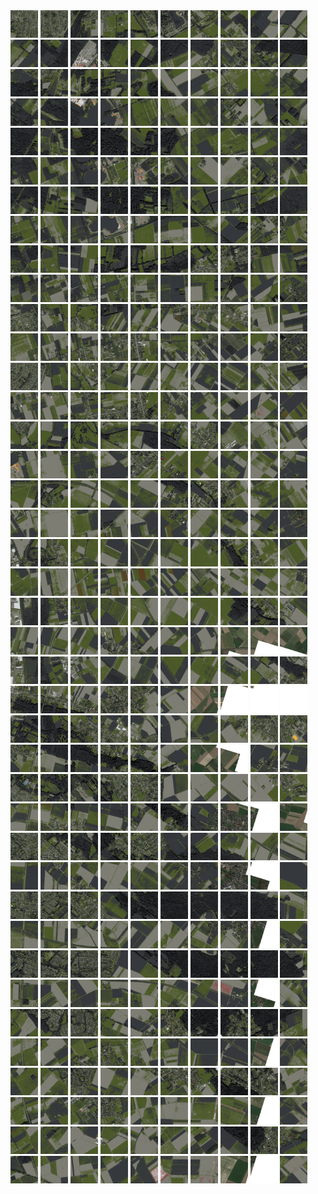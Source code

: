 <html>
<div>
<img src="https://github.com/HakkaTjakka/NL_TILE_MAP/blob/main/18/623/-1019/r.6230.-10190.png" height="44" width="44">
<img src="https://github.com/HakkaTjakka/NL_TILE_MAP/blob/main/18/623/-1019/r.6231.-10190.png" height="44" width="44">
<img src="https://github.com/HakkaTjakka/NL_TILE_MAP/blob/main/18/623/-1019/r.6232.-10190.png" height="44" width="44">
<img src="https://github.com/HakkaTjakka/NL_TILE_MAP/blob/main/18/623/-1019/r.6233.-10190.png" height="44" width="44">
<img src="https://github.com/HakkaTjakka/NL_TILE_MAP/blob/main/18/623/-1019/r.6234.-10190.png" height="44" width="44">
<img src="https://github.com/HakkaTjakka/NL_TILE_MAP/blob/main/18/623/-1019/r.6235.-10190.png" height="44" width="44">
<img src="https://github.com/HakkaTjakka/NL_TILE_MAP/blob/main/18/623/-1019/r.6236.-10190.png" height="44" width="44">
<img src="https://github.com/HakkaTjakka/NL_TILE_MAP/blob/main/18/623/-1019/r.6237.-10190.png" height="44" width="44">
<img src="https://github.com/HakkaTjakka/NL_TILE_MAP/blob/main/18/623/-1019/r.6238.-10190.png" height="44" width="44">
<img src="https://github.com/HakkaTjakka/NL_TILE_MAP/blob/main/18/623/-1019/r.6239.-10190.png" height="44" width="44">
<img src="https://github.com/HakkaTjakka/NL_TILE_MAP/blob/main/18/624/-1019/r.6240.-10190.png" height="44" width="44">
<img src="https://github.com/HakkaTjakka/NL_TILE_MAP/blob/main/18/624/-1019/r.6241.-10190.png" height="44" width="44">
<img src="https://github.com/HakkaTjakka/NL_TILE_MAP/blob/main/18/624/-1019/r.6242.-10190.png" height="44" width="44">
<img src="https://github.com/HakkaTjakka/NL_TILE_MAP/blob/main/18/624/-1019/r.6243.-10190.png" height="44" width="44">
<img src="https://github.com/HakkaTjakka/NL_TILE_MAP/blob/main/18/624/-1019/r.6244.-10190.png" height="44" width="44">
<img src="https://github.com/HakkaTjakka/NL_TILE_MAP/blob/main/18/624/-1019/r.6245.-10190.png" height="44" width="44">
<img src="https://github.com/HakkaTjakka/NL_TILE_MAP/blob/main/18/624/-1019/r.6246.-10190.png" height="44" width="44">
<img src="https://github.com/HakkaTjakka/NL_TILE_MAP/blob/main/18/624/-1019/r.6247.-10190.png" height="44" width="44">
<img src="https://github.com/HakkaTjakka/NL_TILE_MAP/blob/main/18/624/-1019/r.6248.-10190.png" height="44" width="44">
<img src="https://github.com/HakkaTjakka/NL_TILE_MAP/blob/main/18/624/-1019/r.6249.-10190.png" height="44" width="44">
<br>
<img src="https://github.com/HakkaTjakka/NL_TILE_MAP/blob/main/18/623/-1019/r.6230.-10189.png" height="44" width="44">
<img src="https://github.com/HakkaTjakka/NL_TILE_MAP/blob/main/18/623/-1019/r.6231.-10189.png" height="44" width="44">
<img src="https://github.com/HakkaTjakka/NL_TILE_MAP/blob/main/18/623/-1019/r.6232.-10189.png" height="44" width="44">
<img src="https://github.com/HakkaTjakka/NL_TILE_MAP/blob/main/18/623/-1019/r.6233.-10189.png" height="44" width="44">
<img src="https://github.com/HakkaTjakka/NL_TILE_MAP/blob/main/18/623/-1019/r.6234.-10189.png" height="44" width="44">
<img src="https://github.com/HakkaTjakka/NL_TILE_MAP/blob/main/18/623/-1019/r.6235.-10189.png" height="44" width="44">
<img src="https://github.com/HakkaTjakka/NL_TILE_MAP/blob/main/18/623/-1019/r.6236.-10189.png" height="44" width="44">
<img src="https://github.com/HakkaTjakka/NL_TILE_MAP/blob/main/18/623/-1019/r.6237.-10189.png" height="44" width="44">
<img src="https://github.com/HakkaTjakka/NL_TILE_MAP/blob/main/18/623/-1019/r.6238.-10189.png" height="44" width="44">
<img src="https://github.com/HakkaTjakka/NL_TILE_MAP/blob/main/18/623/-1019/r.6239.-10189.png" height="44" width="44">
<img src="https://github.com/HakkaTjakka/NL_TILE_MAP/blob/main/18/624/-1019/r.6240.-10189.png" height="44" width="44">
<img src="https://github.com/HakkaTjakka/NL_TILE_MAP/blob/main/18/624/-1019/r.6241.-10189.png" height="44" width="44">
<img src="https://github.com/HakkaTjakka/NL_TILE_MAP/blob/main/18/624/-1019/r.6242.-10189.png" height="44" width="44">
<img src="https://github.com/HakkaTjakka/NL_TILE_MAP/blob/main/18/624/-1019/r.6243.-10189.png" height="44" width="44">
<img src="https://github.com/HakkaTjakka/NL_TILE_MAP/blob/main/18/624/-1019/r.6244.-10189.png" height="44" width="44">
<img src="https://github.com/HakkaTjakka/NL_TILE_MAP/blob/main/18/624/-1019/r.6245.-10189.png" height="44" width="44">
<img src="https://github.com/HakkaTjakka/NL_TILE_MAP/blob/main/18/624/-1019/r.6246.-10189.png" height="44" width="44">
<img src="https://github.com/HakkaTjakka/NL_TILE_MAP/blob/main/18/624/-1019/r.6247.-10189.png" height="44" width="44">
<img src="https://github.com/HakkaTjakka/NL_TILE_MAP/blob/main/18/624/-1019/r.6248.-10189.png" height="44" width="44">
<img src="https://github.com/HakkaTjakka/NL_TILE_MAP/blob/main/18/624/-1019/r.6249.-10189.png" height="44" width="44">
<br>
<img src="https://github.com/HakkaTjakka/NL_TILE_MAP/blob/main/18/623/-1019/r.6230.-10188.png" height="44" width="44">
<img src="https://github.com/HakkaTjakka/NL_TILE_MAP/blob/main/18/623/-1019/r.6231.-10188.png" height="44" width="44">
<img src="https://github.com/HakkaTjakka/NL_TILE_MAP/blob/main/18/623/-1019/r.6232.-10188.png" height="44" width="44">
<img src="https://github.com/HakkaTjakka/NL_TILE_MAP/blob/main/18/623/-1019/r.6233.-10188.png" height="44" width="44">
<img src="https://github.com/HakkaTjakka/NL_TILE_MAP/blob/main/18/623/-1019/r.6234.-10188.png" height="44" width="44">
<img src="https://github.com/HakkaTjakka/NL_TILE_MAP/blob/main/18/623/-1019/r.6235.-10188.png" height="44" width="44">
<img src="https://github.com/HakkaTjakka/NL_TILE_MAP/blob/main/18/623/-1019/r.6236.-10188.png" height="44" width="44">
<img src="https://github.com/HakkaTjakka/NL_TILE_MAP/blob/main/18/623/-1019/r.6237.-10188.png" height="44" width="44">
<img src="https://github.com/HakkaTjakka/NL_TILE_MAP/blob/main/18/623/-1019/r.6238.-10188.png" height="44" width="44">
<img src="https://github.com/HakkaTjakka/NL_TILE_MAP/blob/main/18/623/-1019/r.6239.-10188.png" height="44" width="44">
<img src="https://github.com/HakkaTjakka/NL_TILE_MAP/blob/main/18/624/-1019/r.6240.-10188.png" height="44" width="44">
<img src="https://github.com/HakkaTjakka/NL_TILE_MAP/blob/main/18/624/-1019/r.6241.-10188.png" height="44" width="44">
<img src="https://github.com/HakkaTjakka/NL_TILE_MAP/blob/main/18/624/-1019/r.6242.-10188.png" height="44" width="44">
<img src="https://github.com/HakkaTjakka/NL_TILE_MAP/blob/main/18/624/-1019/r.6243.-10188.png" height="44" width="44">
<img src="https://github.com/HakkaTjakka/NL_TILE_MAP/blob/main/18/624/-1019/r.6244.-10188.png" height="44" width="44">
<img src="https://github.com/HakkaTjakka/NL_TILE_MAP/blob/main/18/624/-1019/r.6245.-10188.png" height="44" width="44">
<img src="https://github.com/HakkaTjakka/NL_TILE_MAP/blob/main/18/624/-1019/r.6246.-10188.png" height="44" width="44">
<img src="https://github.com/HakkaTjakka/NL_TILE_MAP/blob/main/18/624/-1019/r.6247.-10188.png" height="44" width="44">
<img src="https://github.com/HakkaTjakka/NL_TILE_MAP/blob/main/18/624/-1019/r.6248.-10188.png" height="44" width="44">
<img src="https://github.com/HakkaTjakka/NL_TILE_MAP/blob/main/18/624/-1019/r.6249.-10188.png" height="44" width="44">
<br>
<img src="https://github.com/HakkaTjakka/NL_TILE_MAP/blob/main/18/623/-1019/r.6230.-10187.png" height="44" width="44">
<img src="https://github.com/HakkaTjakka/NL_TILE_MAP/blob/main/18/623/-1019/r.6231.-10187.png" height="44" width="44">
<img src="https://github.com/HakkaTjakka/NL_TILE_MAP/blob/main/18/623/-1019/r.6232.-10187.png" height="44" width="44">
<img src="https://github.com/HakkaTjakka/NL_TILE_MAP/blob/main/18/623/-1019/r.6233.-10187.png" height="44" width="44">
<img src="https://github.com/HakkaTjakka/NL_TILE_MAP/blob/main/18/623/-1019/r.6234.-10187.png" height="44" width="44">
<img src="https://github.com/HakkaTjakka/NL_TILE_MAP/blob/main/18/623/-1019/r.6235.-10187.png" height="44" width="44">
<img src="https://github.com/HakkaTjakka/NL_TILE_MAP/blob/main/18/623/-1019/r.6236.-10187.png" height="44" width="44">
<img src="https://github.com/HakkaTjakka/NL_TILE_MAP/blob/main/18/623/-1019/r.6237.-10187.png" height="44" width="44">
<img src="https://github.com/HakkaTjakka/NL_TILE_MAP/blob/main/18/623/-1019/r.6238.-10187.png" height="44" width="44">
<img src="https://github.com/HakkaTjakka/NL_TILE_MAP/blob/main/18/623/-1019/r.6239.-10187.png" height="44" width="44">
<img src="https://github.com/HakkaTjakka/NL_TILE_MAP/blob/main/18/624/-1019/r.6240.-10187.png" height="44" width="44">
<img src="https://github.com/HakkaTjakka/NL_TILE_MAP/blob/main/18/624/-1019/r.6241.-10187.png" height="44" width="44">
<img src="https://github.com/HakkaTjakka/NL_TILE_MAP/blob/main/18/624/-1019/r.6242.-10187.png" height="44" width="44">
<img src="https://github.com/HakkaTjakka/NL_TILE_MAP/blob/main/18/624/-1019/r.6243.-10187.png" height="44" width="44">
<img src="https://github.com/HakkaTjakka/NL_TILE_MAP/blob/main/18/624/-1019/r.6244.-10187.png" height="44" width="44">
<img src="https://github.com/HakkaTjakka/NL_TILE_MAP/blob/main/18/624/-1019/r.6245.-10187.png" height="44" width="44">
<img src="https://github.com/HakkaTjakka/NL_TILE_MAP/blob/main/18/624/-1019/r.6246.-10187.png" height="44" width="44">
<img src="https://github.com/HakkaTjakka/NL_TILE_MAP/blob/main/18/624/-1019/r.6247.-10187.png" height="44" width="44">
<img src="https://github.com/HakkaTjakka/NL_TILE_MAP/blob/main/18/624/-1019/r.6248.-10187.png" height="44" width="44">
<img src="https://github.com/HakkaTjakka/NL_TILE_MAP/blob/main/18/624/-1019/r.6249.-10187.png" height="44" width="44">
<br>
<img src="https://github.com/HakkaTjakka/NL_TILE_MAP/blob/main/18/623/-1019/r.6230.-10186.png" height="44" width="44">
<img src="https://github.com/HakkaTjakka/NL_TILE_MAP/blob/main/18/623/-1019/r.6231.-10186.png" height="44" width="44">
<img src="https://github.com/HakkaTjakka/NL_TILE_MAP/blob/main/18/623/-1019/r.6232.-10186.png" height="44" width="44">
<img src="https://github.com/HakkaTjakka/NL_TILE_MAP/blob/main/18/623/-1019/r.6233.-10186.png" height="44" width="44">
<img src="https://github.com/HakkaTjakka/NL_TILE_MAP/blob/main/18/623/-1019/r.6234.-10186.png" height="44" width="44">
<img src="https://github.com/HakkaTjakka/NL_TILE_MAP/blob/main/18/623/-1019/r.6235.-10186.png" height="44" width="44">
<img src="https://github.com/HakkaTjakka/NL_TILE_MAP/blob/main/18/623/-1019/r.6236.-10186.png" height="44" width="44">
<img src="https://github.com/HakkaTjakka/NL_TILE_MAP/blob/main/18/623/-1019/r.6237.-10186.png" height="44" width="44">
<img src="https://github.com/HakkaTjakka/NL_TILE_MAP/blob/main/18/623/-1019/r.6238.-10186.png" height="44" width="44">
<img src="https://github.com/HakkaTjakka/NL_TILE_MAP/blob/main/18/623/-1019/r.6239.-10186.png" height="44" width="44">
<img src="https://github.com/HakkaTjakka/NL_TILE_MAP/blob/main/18/624/-1019/r.6240.-10186.png" height="44" width="44">
<img src="https://github.com/HakkaTjakka/NL_TILE_MAP/blob/main/18/624/-1019/r.6241.-10186.png" height="44" width="44">
<img src="https://github.com/HakkaTjakka/NL_TILE_MAP/blob/main/18/624/-1019/r.6242.-10186.png" height="44" width="44">
<img src="https://github.com/HakkaTjakka/NL_TILE_MAP/blob/main/18/624/-1019/r.6243.-10186.png" height="44" width="44">
<img src="https://github.com/HakkaTjakka/NL_TILE_MAP/blob/main/18/624/-1019/r.6244.-10186.png" height="44" width="44">
<img src="https://github.com/HakkaTjakka/NL_TILE_MAP/blob/main/18/624/-1019/r.6245.-10186.png" height="44" width="44">
<img src="https://github.com/HakkaTjakka/NL_TILE_MAP/blob/main/18/624/-1019/r.6246.-10186.png" height="44" width="44">
<img src="https://github.com/HakkaTjakka/NL_TILE_MAP/blob/main/18/624/-1019/r.6247.-10186.png" height="44" width="44">
<img src="https://github.com/HakkaTjakka/NL_TILE_MAP/blob/main/18/624/-1019/r.6248.-10186.png" height="44" width="44">
<img src="https://github.com/HakkaTjakka/NL_TILE_MAP/blob/main/18/624/-1019/r.6249.-10186.png" height="44" width="44">
<br>
<img src="https://github.com/HakkaTjakka/NL_TILE_MAP/blob/main/18/623/-1019/r.6230.-10185.png" height="44" width="44">
<img src="https://github.com/HakkaTjakka/NL_TILE_MAP/blob/main/18/623/-1019/r.6231.-10185.png" height="44" width="44">
<img src="https://github.com/HakkaTjakka/NL_TILE_MAP/blob/main/18/623/-1019/r.6232.-10185.png" height="44" width="44">
<img src="https://github.com/HakkaTjakka/NL_TILE_MAP/blob/main/18/623/-1019/r.6233.-10185.png" height="44" width="44">
<img src="https://github.com/HakkaTjakka/NL_TILE_MAP/blob/main/18/623/-1019/r.6234.-10185.png" height="44" width="44">
<img src="https://github.com/HakkaTjakka/NL_TILE_MAP/blob/main/18/623/-1019/r.6235.-10185.png" height="44" width="44">
<img src="https://github.com/HakkaTjakka/NL_TILE_MAP/blob/main/18/623/-1019/r.6236.-10185.png" height="44" width="44">
<img src="https://github.com/HakkaTjakka/NL_TILE_MAP/blob/main/18/623/-1019/r.6237.-10185.png" height="44" width="44">
<img src="https://github.com/HakkaTjakka/NL_TILE_MAP/blob/main/18/623/-1019/r.6238.-10185.png" height="44" width="44">
<img src="https://github.com/HakkaTjakka/NL_TILE_MAP/blob/main/18/623/-1019/r.6239.-10185.png" height="44" width="44">
<img src="https://github.com/HakkaTjakka/NL_TILE_MAP/blob/main/18/624/-1019/r.6240.-10185.png" height="44" width="44">
<img src="https://github.com/HakkaTjakka/NL_TILE_MAP/blob/main/18/624/-1019/r.6241.-10185.png" height="44" width="44">
<img src="https://github.com/HakkaTjakka/NL_TILE_MAP/blob/main/18/624/-1019/r.6242.-10185.png" height="44" width="44">
<img src="https://github.com/HakkaTjakka/NL_TILE_MAP/blob/main/18/624/-1019/r.6243.-10185.png" height="44" width="44">
<img src="https://github.com/HakkaTjakka/NL_TILE_MAP/blob/main/18/624/-1019/r.6244.-10185.png" height="44" width="44">
<img src="https://github.com/HakkaTjakka/NL_TILE_MAP/blob/main/18/624/-1019/r.6245.-10185.png" height="44" width="44">
<img src="https://github.com/HakkaTjakka/NL_TILE_MAP/blob/main/18/624/-1019/r.6246.-10185.png" height="44" width="44">
<img src="https://github.com/HakkaTjakka/NL_TILE_MAP/blob/main/18/624/-1019/r.6247.-10185.png" height="44" width="44">
<img src="https://github.com/HakkaTjakka/NL_TILE_MAP/blob/main/18/624/-1019/r.6248.-10185.png" height="44" width="44">
<img src="https://github.com/HakkaTjakka/NL_TILE_MAP/blob/main/18/624/-1019/r.6249.-10185.png" height="44" width="44">
<br>
<img src="https://github.com/HakkaTjakka/NL_TILE_MAP/blob/main/18/623/-1019/r.6230.-10184.png" height="44" width="44">
<img src="https://github.com/HakkaTjakka/NL_TILE_MAP/blob/main/18/623/-1019/r.6231.-10184.png" height="44" width="44">
<img src="https://github.com/HakkaTjakka/NL_TILE_MAP/blob/main/18/623/-1019/r.6232.-10184.png" height="44" width="44">
<img src="https://github.com/HakkaTjakka/NL_TILE_MAP/blob/main/18/623/-1019/r.6233.-10184.png" height="44" width="44">
<img src="https://github.com/HakkaTjakka/NL_TILE_MAP/blob/main/18/623/-1019/r.6234.-10184.png" height="44" width="44">
<img src="https://github.com/HakkaTjakka/NL_TILE_MAP/blob/main/18/623/-1019/r.6235.-10184.png" height="44" width="44">
<img src="https://github.com/HakkaTjakka/NL_TILE_MAP/blob/main/18/623/-1019/r.6236.-10184.png" height="44" width="44">
<img src="https://github.com/HakkaTjakka/NL_TILE_MAP/blob/main/18/623/-1019/r.6237.-10184.png" height="44" width="44">
<img src="https://github.com/HakkaTjakka/NL_TILE_MAP/blob/main/18/623/-1019/r.6238.-10184.png" height="44" width="44">
<img src="https://github.com/HakkaTjakka/NL_TILE_MAP/blob/main/18/623/-1019/r.6239.-10184.png" height="44" width="44">
<img src="https://github.com/HakkaTjakka/NL_TILE_MAP/blob/main/18/624/-1019/r.6240.-10184.png" height="44" width="44">
<img src="https://github.com/HakkaTjakka/NL_TILE_MAP/blob/main/18/624/-1019/r.6241.-10184.png" height="44" width="44">
<img src="https://github.com/HakkaTjakka/NL_TILE_MAP/blob/main/18/624/-1019/r.6242.-10184.png" height="44" width="44">
<img src="https://github.com/HakkaTjakka/NL_TILE_MAP/blob/main/18/624/-1019/r.6243.-10184.png" height="44" width="44">
<img src="https://github.com/HakkaTjakka/NL_TILE_MAP/blob/main/18/624/-1019/r.6244.-10184.png" height="44" width="44">
<img src="https://github.com/HakkaTjakka/NL_TILE_MAP/blob/main/18/624/-1019/r.6245.-10184.png" height="44" width="44">
<img src="https://github.com/HakkaTjakka/NL_TILE_MAP/blob/main/18/624/-1019/r.6246.-10184.png" height="44" width="44">
<img src="https://github.com/HakkaTjakka/NL_TILE_MAP/blob/main/18/624/-1019/r.6247.-10184.png" height="44" width="44">
<img src="https://github.com/HakkaTjakka/NL_TILE_MAP/blob/main/18/624/-1019/r.6248.-10184.png" height="44" width="44">
<img src="https://github.com/HakkaTjakka/NL_TILE_MAP/blob/main/18/624/-1019/r.6249.-10184.png" height="44" width="44">
<br>
<img src="https://github.com/HakkaTjakka/NL_TILE_MAP/blob/main/18/623/-1019/r.6230.-10183.png" height="44" width="44">
<img src="https://github.com/HakkaTjakka/NL_TILE_MAP/blob/main/18/623/-1019/r.6231.-10183.png" height="44" width="44">
<img src="https://github.com/HakkaTjakka/NL_TILE_MAP/blob/main/18/623/-1019/r.6232.-10183.png" height="44" width="44">
<img src="https://github.com/HakkaTjakka/NL_TILE_MAP/blob/main/18/623/-1019/r.6233.-10183.png" height="44" width="44">
<img src="https://github.com/HakkaTjakka/NL_TILE_MAP/blob/main/18/623/-1019/r.6234.-10183.png" height="44" width="44">
<img src="https://github.com/HakkaTjakka/NL_TILE_MAP/blob/main/18/623/-1019/r.6235.-10183.png" height="44" width="44">
<img src="https://github.com/HakkaTjakka/NL_TILE_MAP/blob/main/18/623/-1019/r.6236.-10183.png" height="44" width="44">
<img src="https://github.com/HakkaTjakka/NL_TILE_MAP/blob/main/18/623/-1019/r.6237.-10183.png" height="44" width="44">
<img src="https://github.com/HakkaTjakka/NL_TILE_MAP/blob/main/18/623/-1019/r.6238.-10183.png" height="44" width="44">
<img src="https://github.com/HakkaTjakka/NL_TILE_MAP/blob/main/18/623/-1019/r.6239.-10183.png" height="44" width="44">
<img src="https://github.com/HakkaTjakka/NL_TILE_MAP/blob/main/18/624/-1019/r.6240.-10183.png" height="44" width="44">
<img src="https://github.com/HakkaTjakka/NL_TILE_MAP/blob/main/18/624/-1019/r.6241.-10183.png" height="44" width="44">
<img src="https://github.com/HakkaTjakka/NL_TILE_MAP/blob/main/18/624/-1019/r.6242.-10183.png" height="44" width="44">
<img src="https://github.com/HakkaTjakka/NL_TILE_MAP/blob/main/18/624/-1019/r.6243.-10183.png" height="44" width="44">
<img src="https://github.com/HakkaTjakka/NL_TILE_MAP/blob/main/18/624/-1019/r.6244.-10183.png" height="44" width="44">
<img src="https://github.com/HakkaTjakka/NL_TILE_MAP/blob/main/18/624/-1019/r.6245.-10183.png" height="44" width="44">
<img src="https://github.com/HakkaTjakka/NL_TILE_MAP/blob/main/18/624/-1019/r.6246.-10183.png" height="44" width="44">
<img src="https://github.com/HakkaTjakka/NL_TILE_MAP/blob/main/18/624/-1019/r.6247.-10183.png" height="44" width="44">
<img src="https://github.com/HakkaTjakka/NL_TILE_MAP/blob/main/18/624/-1019/r.6248.-10183.png" height="44" width="44">
<img src="https://github.com/HakkaTjakka/NL_TILE_MAP/blob/main/18/624/-1019/r.6249.-10183.png" height="44" width="44">
<br>
<img src="https://github.com/HakkaTjakka/NL_TILE_MAP/blob/main/18/623/-1019/r.6230.-10182.png" height="44" width="44">
<img src="https://github.com/HakkaTjakka/NL_TILE_MAP/blob/main/18/623/-1019/r.6231.-10182.png" height="44" width="44">
<img src="https://github.com/HakkaTjakka/NL_TILE_MAP/blob/main/18/623/-1019/r.6232.-10182.png" height="44" width="44">
<img src="https://github.com/HakkaTjakka/NL_TILE_MAP/blob/main/18/623/-1019/r.6233.-10182.png" height="44" width="44">
<img src="https://github.com/HakkaTjakka/NL_TILE_MAP/blob/main/18/623/-1019/r.6234.-10182.png" height="44" width="44">
<img src="https://github.com/HakkaTjakka/NL_TILE_MAP/blob/main/18/623/-1019/r.6235.-10182.png" height="44" width="44">
<img src="https://github.com/HakkaTjakka/NL_TILE_MAP/blob/main/18/623/-1019/r.6236.-10182.png" height="44" width="44">
<img src="https://github.com/HakkaTjakka/NL_TILE_MAP/blob/main/18/623/-1019/r.6237.-10182.png" height="44" width="44">
<img src="https://github.com/HakkaTjakka/NL_TILE_MAP/blob/main/18/623/-1019/r.6238.-10182.png" height="44" width="44">
<img src="https://github.com/HakkaTjakka/NL_TILE_MAP/blob/main/18/623/-1019/r.6239.-10182.png" height="44" width="44">
<img src="https://github.com/HakkaTjakka/NL_TILE_MAP/blob/main/18/624/-1019/r.6240.-10182.png" height="44" width="44">
<img src="https://github.com/HakkaTjakka/NL_TILE_MAP/blob/main/18/624/-1019/r.6241.-10182.png" height="44" width="44">
<img src="https://github.com/HakkaTjakka/NL_TILE_MAP/blob/main/18/624/-1019/r.6242.-10182.png" height="44" width="44">
<img src="https://github.com/HakkaTjakka/NL_TILE_MAP/blob/main/18/624/-1019/r.6243.-10182.png" height="44" width="44">
<img src="https://github.com/HakkaTjakka/NL_TILE_MAP/blob/main/18/624/-1019/r.6244.-10182.png" height="44" width="44">
<img src="https://github.com/HakkaTjakka/NL_TILE_MAP/blob/main/18/624/-1019/r.6245.-10182.png" height="44" width="44">
<img src="https://github.com/HakkaTjakka/NL_TILE_MAP/blob/main/18/624/-1019/r.6246.-10182.png" height="44" width="44">
<img src="https://github.com/HakkaTjakka/NL_TILE_MAP/blob/main/18/624/-1019/r.6247.-10182.png" height="44" width="44">
<img src="https://github.com/HakkaTjakka/NL_TILE_MAP/blob/main/18/624/-1019/r.6248.-10182.png" height="44" width="44">
<img src="https://github.com/HakkaTjakka/NL_TILE_MAP/blob/main/18/624/-1019/r.6249.-10182.png" height="44" width="44">
<br>
<img src="https://github.com/HakkaTjakka/NL_TILE_MAP/blob/main/18/623/-1019/r.6230.-10181.png" height="44" width="44">
<img src="https://github.com/HakkaTjakka/NL_TILE_MAP/blob/main/18/623/-1019/r.6231.-10181.png" height="44" width="44">
<img src="https://github.com/HakkaTjakka/NL_TILE_MAP/blob/main/18/623/-1019/r.6232.-10181.png" height="44" width="44">
<img src="https://github.com/HakkaTjakka/NL_TILE_MAP/blob/main/18/623/-1019/r.6233.-10181.png" height="44" width="44">
<img src="https://github.com/HakkaTjakka/NL_TILE_MAP/blob/main/18/623/-1019/r.6234.-10181.png" height="44" width="44">
<img src="https://github.com/HakkaTjakka/NL_TILE_MAP/blob/main/18/623/-1019/r.6235.-10181.png" height="44" width="44">
<img src="https://github.com/HakkaTjakka/NL_TILE_MAP/blob/main/18/623/-1019/r.6236.-10181.png" height="44" width="44">
<img src="https://github.com/HakkaTjakka/NL_TILE_MAP/blob/main/18/623/-1019/r.6237.-10181.png" height="44" width="44">
<img src="https://github.com/HakkaTjakka/NL_TILE_MAP/blob/main/18/623/-1019/r.6238.-10181.png" height="44" width="44">
<img src="https://github.com/HakkaTjakka/NL_TILE_MAP/blob/main/18/623/-1019/r.6239.-10181.png" height="44" width="44">
<img src="https://github.com/HakkaTjakka/NL_TILE_MAP/blob/main/18/624/-1019/r.6240.-10181.png" height="44" width="44">
<img src="https://github.com/HakkaTjakka/NL_TILE_MAP/blob/main/18/624/-1019/r.6241.-10181.png" height="44" width="44">
<img src="https://github.com/HakkaTjakka/NL_TILE_MAP/blob/main/18/624/-1019/r.6242.-10181.png" height="44" width="44">
<img src="https://github.com/HakkaTjakka/NL_TILE_MAP/blob/main/18/624/-1019/r.6243.-10181.png" height="44" width="44">
<img src="https://github.com/HakkaTjakka/NL_TILE_MAP/blob/main/18/624/-1019/r.6244.-10181.png" height="44" width="44">
<img src="https://github.com/HakkaTjakka/NL_TILE_MAP/blob/main/18/624/-1019/r.6245.-10181.png" height="44" width="44">
<img src="https://github.com/HakkaTjakka/NL_TILE_MAP/blob/main/18/624/-1019/r.6246.-10181.png" height="44" width="44">
<img src="https://github.com/HakkaTjakka/NL_TILE_MAP/blob/main/18/624/-1019/r.6247.-10181.png" height="44" width="44">
<img src="https://github.com/HakkaTjakka/NL_TILE_MAP/blob/main/18/624/-1019/r.6248.-10181.png" height="44" width="44">
<img src="https://github.com/HakkaTjakka/NL_TILE_MAP/blob/main/18/624/-1019/r.6249.-10181.png" height="44" width="44">
<br>
<img src="https://github.com/HakkaTjakka/NL_TILE_MAP/blob/main/18/623/-1018/r.6230.-10180.png" height="44" width="44">
<img src="https://github.com/HakkaTjakka/NL_TILE_MAP/blob/main/18/623/-1018/r.6231.-10180.png" height="44" width="44">
<img src="https://github.com/HakkaTjakka/NL_TILE_MAP/blob/main/18/623/-1018/r.6232.-10180.png" height="44" width="44">
<img src="https://github.com/HakkaTjakka/NL_TILE_MAP/blob/main/18/623/-1018/r.6233.-10180.png" height="44" width="44">
<img src="https://github.com/HakkaTjakka/NL_TILE_MAP/blob/main/18/623/-1018/r.6234.-10180.png" height="44" width="44">
<img src="https://github.com/HakkaTjakka/NL_TILE_MAP/blob/main/18/623/-1018/r.6235.-10180.png" height="44" width="44">
<img src="https://github.com/HakkaTjakka/NL_TILE_MAP/blob/main/18/623/-1018/r.6236.-10180.png" height="44" width="44">
<img src="https://github.com/HakkaTjakka/NL_TILE_MAP/blob/main/18/623/-1018/r.6237.-10180.png" height="44" width="44">
<img src="https://github.com/HakkaTjakka/NL_TILE_MAP/blob/main/18/623/-1018/r.6238.-10180.png" height="44" width="44">
<img src="https://github.com/HakkaTjakka/NL_TILE_MAP/blob/main/18/623/-1018/r.6239.-10180.png" height="44" width="44">
<img src="https://github.com/HakkaTjakka/NL_TILE_MAP/blob/main/18/624/-1018/r.6240.-10180.png" height="44" width="44">
<img src="https://github.com/HakkaTjakka/NL_TILE_MAP/blob/main/18/624/-1018/r.6241.-10180.png" height="44" width="44">
<img src="https://github.com/HakkaTjakka/NL_TILE_MAP/blob/main/18/624/-1018/r.6242.-10180.png" height="44" width="44">
<img src="https://github.com/HakkaTjakka/NL_TILE_MAP/blob/main/18/624/-1018/r.6243.-10180.png" height="44" width="44">
<img src="https://github.com/HakkaTjakka/NL_TILE_MAP/blob/main/18/624/-1018/r.6244.-10180.png" height="44" width="44">
<img src="https://github.com/HakkaTjakka/NL_TILE_MAP/blob/main/18/624/-1018/r.6245.-10180.png" height="44" width="44">
<img src="https://github.com/HakkaTjakka/NL_TILE_MAP/blob/main/18/624/-1018/r.6246.-10180.png" height="44" width="44">
<img src="https://github.com/HakkaTjakka/NL_TILE_MAP/blob/main/18/624/-1018/r.6247.-10180.png" height="44" width="44">
<img src="https://github.com/HakkaTjakka/NL_TILE_MAP/blob/main/18/624/-1018/r.6248.-10180.png" height="44" width="44">
<img src="https://github.com/HakkaTjakka/NL_TILE_MAP/blob/main/18/624/-1018/r.6249.-10180.png" height="44" width="44">
<br>
<img src="https://github.com/HakkaTjakka/NL_TILE_MAP/blob/main/18/623/-1018/r.6230.-10179.png" height="44" width="44">
<img src="https://github.com/HakkaTjakka/NL_TILE_MAP/blob/main/18/623/-1018/r.6231.-10179.png" height="44" width="44">
<img src="https://github.com/HakkaTjakka/NL_TILE_MAP/blob/main/18/623/-1018/r.6232.-10179.png" height="44" width="44">
<img src="https://github.com/HakkaTjakka/NL_TILE_MAP/blob/main/18/623/-1018/r.6233.-10179.png" height="44" width="44">
<img src="https://github.com/HakkaTjakka/NL_TILE_MAP/blob/main/18/623/-1018/r.6234.-10179.png" height="44" width="44">
<img src="https://github.com/HakkaTjakka/NL_TILE_MAP/blob/main/18/623/-1018/r.6235.-10179.png" height="44" width="44">
<img src="https://github.com/HakkaTjakka/NL_TILE_MAP/blob/main/18/623/-1018/r.6236.-10179.png" height="44" width="44">
<img src="https://github.com/HakkaTjakka/NL_TILE_MAP/blob/main/18/623/-1018/r.6237.-10179.png" height="44" width="44">
<img src="https://github.com/HakkaTjakka/NL_TILE_MAP/blob/main/18/623/-1018/r.6238.-10179.png" height="44" width="44">
<img src="https://github.com/HakkaTjakka/NL_TILE_MAP/blob/main/18/623/-1018/r.6239.-10179.png" height="44" width="44">
<img src="https://github.com/HakkaTjakka/NL_TILE_MAP/blob/main/18/624/-1018/r.6240.-10179.png" height="44" width="44">
<img src="https://github.com/HakkaTjakka/NL_TILE_MAP/blob/main/18/624/-1018/r.6241.-10179.png" height="44" width="44">
<img src="https://github.com/HakkaTjakka/NL_TILE_MAP/blob/main/18/624/-1018/r.6242.-10179.png" height="44" width="44">
<img src="https://github.com/HakkaTjakka/NL_TILE_MAP/blob/main/18/624/-1018/r.6243.-10179.png" height="44" width="44">
<img src="https://github.com/HakkaTjakka/NL_TILE_MAP/blob/main/18/624/-1018/r.6244.-10179.png" height="44" width="44">
<img src="https://github.com/HakkaTjakka/NL_TILE_MAP/blob/main/18/624/-1018/r.6245.-10179.png" height="44" width="44">
<img src="https://github.com/HakkaTjakka/NL_TILE_MAP/blob/main/18/624/-1018/r.6246.-10179.png" height="44" width="44">
<img src="https://github.com/HakkaTjakka/NL_TILE_MAP/blob/main/18/624/-1018/r.6247.-10179.png" height="44" width="44">
<img src="https://github.com/HakkaTjakka/NL_TILE_MAP/blob/main/18/624/-1018/r.6248.-10179.png" height="44" width="44">
<img src="https://github.com/HakkaTjakka/NL_TILE_MAP/blob/main/18/624/-1018/r.6249.-10179.png" height="44" width="44">
<br>
<img src="https://github.com/HakkaTjakka/NL_TILE_MAP/blob/main/18/623/-1018/r.6230.-10178.png" height="44" width="44">
<img src="https://github.com/HakkaTjakka/NL_TILE_MAP/blob/main/18/623/-1018/r.6231.-10178.png" height="44" width="44">
<img src="https://github.com/HakkaTjakka/NL_TILE_MAP/blob/main/18/623/-1018/r.6232.-10178.png" height="44" width="44">
<img src="https://github.com/HakkaTjakka/NL_TILE_MAP/blob/main/18/623/-1018/r.6233.-10178.png" height="44" width="44">
<img src="https://github.com/HakkaTjakka/NL_TILE_MAP/blob/main/18/623/-1018/r.6234.-10178.png" height="44" width="44">
<img src="https://github.com/HakkaTjakka/NL_TILE_MAP/blob/main/18/623/-1018/r.6235.-10178.png" height="44" width="44">
<img src="https://github.com/HakkaTjakka/NL_TILE_MAP/blob/main/18/623/-1018/r.6236.-10178.png" height="44" width="44">
<img src="https://github.com/HakkaTjakka/NL_TILE_MAP/blob/main/18/623/-1018/r.6237.-10178.png" height="44" width="44">
<img src="https://github.com/HakkaTjakka/NL_TILE_MAP/blob/main/18/623/-1018/r.6238.-10178.png" height="44" width="44">
<img src="https://github.com/HakkaTjakka/NL_TILE_MAP/blob/main/18/623/-1018/r.6239.-10178.png" height="44" width="44">
<img src="https://github.com/HakkaTjakka/NL_TILE_MAP/blob/main/18/624/-1018/r.6240.-10178.png" height="44" width="44">
<img src="https://github.com/HakkaTjakka/NL_TILE_MAP/blob/main/18/624/-1018/r.6241.-10178.png" height="44" width="44">
<img src="https://github.com/HakkaTjakka/NL_TILE_MAP/blob/main/18/624/-1018/r.6242.-10178.png" height="44" width="44">
<img src="https://github.com/HakkaTjakka/NL_TILE_MAP/blob/main/18/624/-1018/r.6243.-10178.png" height="44" width="44">
<img src="https://github.com/HakkaTjakka/NL_TILE_MAP/blob/main/18/624/-1018/r.6244.-10178.png" height="44" width="44">
<img src="https://github.com/HakkaTjakka/NL_TILE_MAP/blob/main/18/624/-1018/r.6245.-10178.png" height="44" width="44">
<img src="https://github.com/HakkaTjakka/NL_TILE_MAP/blob/main/18/624/-1018/r.6246.-10178.png" height="44" width="44">
<img src="https://github.com/HakkaTjakka/NL_TILE_MAP/blob/main/18/624/-1018/r.6247.-10178.png" height="44" width="44">
<img src="https://github.com/HakkaTjakka/NL_TILE_MAP/blob/main/18/624/-1018/r.6248.-10178.png" height="44" width="44">
<img src="https://github.com/HakkaTjakka/NL_TILE_MAP/blob/main/18/624/-1018/r.6249.-10178.png" height="44" width="44">
<br>
<img src="https://github.com/HakkaTjakka/NL_TILE_MAP/blob/main/18/623/-1018/r.6230.-10177.png" height="44" width="44">
<img src="https://github.com/HakkaTjakka/NL_TILE_MAP/blob/main/18/623/-1018/r.6231.-10177.png" height="44" width="44">
<img src="https://github.com/HakkaTjakka/NL_TILE_MAP/blob/main/18/623/-1018/r.6232.-10177.png" height="44" width="44">
<img src="https://github.com/HakkaTjakka/NL_TILE_MAP/blob/main/18/623/-1018/r.6233.-10177.png" height="44" width="44">
<img src="https://github.com/HakkaTjakka/NL_TILE_MAP/blob/main/18/623/-1018/r.6234.-10177.png" height="44" width="44">
<img src="https://github.com/HakkaTjakka/NL_TILE_MAP/blob/main/18/623/-1018/r.6235.-10177.png" height="44" width="44">
<img src="https://github.com/HakkaTjakka/NL_TILE_MAP/blob/main/18/623/-1018/r.6236.-10177.png" height="44" width="44">
<img src="https://github.com/HakkaTjakka/NL_TILE_MAP/blob/main/18/623/-1018/r.6237.-10177.png" height="44" width="44">
<img src="https://github.com/HakkaTjakka/NL_TILE_MAP/blob/main/18/623/-1018/r.6238.-10177.png" height="44" width="44">
<img src="https://github.com/HakkaTjakka/NL_TILE_MAP/blob/main/18/623/-1018/r.6239.-10177.png" height="44" width="44">
<img src="https://github.com/HakkaTjakka/NL_TILE_MAP/blob/main/18/624/-1018/r.6240.-10177.png" height="44" width="44">
<img src="https://github.com/HakkaTjakka/NL_TILE_MAP/blob/main/18/624/-1018/r.6241.-10177.png" height="44" width="44">
<img src="https://github.com/HakkaTjakka/NL_TILE_MAP/blob/main/18/624/-1018/r.6242.-10177.png" height="44" width="44">
<img src="https://github.com/HakkaTjakka/NL_TILE_MAP/blob/main/18/624/-1018/r.6243.-10177.png" height="44" width="44">
<img src="https://github.com/HakkaTjakka/NL_TILE_MAP/blob/main/18/624/-1018/r.6244.-10177.png" height="44" width="44">
<img src="https://github.com/HakkaTjakka/NL_TILE_MAP/blob/main/18/624/-1018/r.6245.-10177.png" height="44" width="44">
<img src="https://github.com/HakkaTjakka/NL_TILE_MAP/blob/main/18/624/-1018/r.6246.-10177.png" height="44" width="44">
<img src="https://github.com/HakkaTjakka/NL_TILE_MAP/blob/main/18/624/-1018/r.6247.-10177.png" height="44" width="44">
<img src="https://github.com/HakkaTjakka/NL_TILE_MAP/blob/main/18/624/-1018/r.6248.-10177.png" height="44" width="44">
<img src="https://github.com/HakkaTjakka/NL_TILE_MAP/blob/main/18/624/-1018/r.6249.-10177.png" height="44" width="44">
<br>
<img src="https://github.com/HakkaTjakka/NL_TILE_MAP/blob/main/18/623/-1018/r.6230.-10176.png" height="44" width="44">
<img src="https://github.com/HakkaTjakka/NL_TILE_MAP/blob/main/18/623/-1018/r.6231.-10176.png" height="44" width="44">
<img src="https://github.com/HakkaTjakka/NL_TILE_MAP/blob/main/18/623/-1018/r.6232.-10176.png" height="44" width="44">
<img src="https://github.com/HakkaTjakka/NL_TILE_MAP/blob/main/18/623/-1018/r.6233.-10176.png" height="44" width="44">
<img src="https://github.com/HakkaTjakka/NL_TILE_MAP/blob/main/18/623/-1018/r.6234.-10176.png" height="44" width="44">
<img src="https://github.com/HakkaTjakka/NL_TILE_MAP/blob/main/18/623/-1018/r.6235.-10176.png" height="44" width="44">
<img src="https://github.com/HakkaTjakka/NL_TILE_MAP/blob/main/18/623/-1018/r.6236.-10176.png" height="44" width="44">
<img src="https://github.com/HakkaTjakka/NL_TILE_MAP/blob/main/18/623/-1018/r.6237.-10176.png" height="44" width="44">
<img src="https://github.com/HakkaTjakka/NL_TILE_MAP/blob/main/18/623/-1018/r.6238.-10176.png" height="44" width="44">
<img src="https://github.com/HakkaTjakka/NL_TILE_MAP/blob/main/18/623/-1018/r.6239.-10176.png" height="44" width="44">
<img src="https://github.com/HakkaTjakka/NL_TILE_MAP/blob/main/18/624/-1018/r.6240.-10176.png" height="44" width="44">
<img src="https://github.com/HakkaTjakka/NL_TILE_MAP/blob/main/18/624/-1018/r.6241.-10176.png" height="44" width="44">
<img src="https://github.com/HakkaTjakka/NL_TILE_MAP/blob/main/18/624/-1018/r.6242.-10176.png" height="44" width="44">
<img src="https://github.com/HakkaTjakka/NL_TILE_MAP/blob/main/18/624/-1018/r.6243.-10176.png" height="44" width="44">
<img src="https://github.com/HakkaTjakka/NL_TILE_MAP/blob/main/18/624/-1018/r.6244.-10176.png" height="44" width="44">
<img src="https://github.com/HakkaTjakka/NL_TILE_MAP/blob/main/18/624/-1018/r.6245.-10176.png" height="44" width="44">
<img src="https://github.com/HakkaTjakka/NL_TILE_MAP/blob/main/18/624/-1018/r.6246.-10176.png" height="44" width="44">
<img src="https://github.com/HakkaTjakka/NL_TILE_MAP/blob/main/18/624/-1018/r.6247.-10176.png" height="44" width="44">
<img src="https://github.com/HakkaTjakka/NL_TILE_MAP/blob/main/18/624/-1018/r.6248.-10176.png" height="44" width="44">
<img src="https://github.com/HakkaTjakka/NL_TILE_MAP/blob/main/18/624/-1018/r.6249.-10176.png" height="44" width="44">
<br>
<img src="https://github.com/HakkaTjakka/NL_TILE_MAP/blob/main/18/623/-1018/r.6230.-10175.png" height="44" width="44">
<img src="https://github.com/HakkaTjakka/NL_TILE_MAP/blob/main/18/623/-1018/r.6231.-10175.png" height="44" width="44">
<img src="https://github.com/HakkaTjakka/NL_TILE_MAP/blob/main/18/623/-1018/r.6232.-10175.png" height="44" width="44">
<img src="https://github.com/HakkaTjakka/NL_TILE_MAP/blob/main/18/623/-1018/r.6233.-10175.png" height="44" width="44">
<img src="https://github.com/HakkaTjakka/NL_TILE_MAP/blob/main/18/623/-1018/r.6234.-10175.png" height="44" width="44">
<img src="https://github.com/HakkaTjakka/NL_TILE_MAP/blob/main/18/623/-1018/r.6235.-10175.png" height="44" width="44">
<img src="https://github.com/HakkaTjakka/NL_TILE_MAP/blob/main/18/623/-1018/r.6236.-10175.png" height="44" width="44">
<img src="https://github.com/HakkaTjakka/NL_TILE_MAP/blob/main/18/623/-1018/r.6237.-10175.png" height="44" width="44">
<img src="https://github.com/HakkaTjakka/NL_TILE_MAP/blob/main/18/623/-1018/r.6238.-10175.png" height="44" width="44">
<img src="https://github.com/HakkaTjakka/NL_TILE_MAP/blob/main/18/623/-1018/r.6239.-10175.png" height="44" width="44">
<img src="https://github.com/HakkaTjakka/NL_TILE_MAP/blob/main/18/624/-1018/r.6240.-10175.png" height="44" width="44">
<img src="https://github.com/HakkaTjakka/NL_TILE_MAP/blob/main/18/624/-1018/r.6241.-10175.png" height="44" width="44">
<img src="https://github.com/HakkaTjakka/NL_TILE_MAP/blob/main/18/624/-1018/r.6242.-10175.png" height="44" width="44">
<img src="https://github.com/HakkaTjakka/NL_TILE_MAP/blob/main/18/624/-1018/r.6243.-10175.png" height="44" width="44">
<img src="https://github.com/HakkaTjakka/NL_TILE_MAP/blob/main/18/624/-1018/r.6244.-10175.png" height="44" width="44">
<img src="https://github.com/HakkaTjakka/NL_TILE_MAP/blob/main/18/624/-1018/r.6245.-10175.png" height="44" width="44">
<img src="https://github.com/HakkaTjakka/NL_TILE_MAP/blob/main/18/624/-1018/r.6246.-10175.png" height="44" width="44">
<img src="https://github.com/HakkaTjakka/NL_TILE_MAP/blob/main/18/624/-1018/r.6247.-10175.png" height="44" width="44">
<img src="https://github.com/HakkaTjakka/NL_TILE_MAP/blob/main/18/624/-1018/r.6248.-10175.png" height="44" width="44">
<img src="https://github.com/HakkaTjakka/NL_TILE_MAP/blob/main/18/624/-1018/r.6249.-10175.png" height="44" width="44">
<br>
<img src="https://github.com/HakkaTjakka/NL_TILE_MAP/blob/main/18/623/-1018/r.6230.-10174.png" height="44" width="44">
<img src="https://github.com/HakkaTjakka/NL_TILE_MAP/blob/main/18/623/-1018/r.6231.-10174.png" height="44" width="44">
<img src="https://github.com/HakkaTjakka/NL_TILE_MAP/blob/main/18/623/-1018/r.6232.-10174.png" height="44" width="44">
<img src="https://github.com/HakkaTjakka/NL_TILE_MAP/blob/main/18/623/-1018/r.6233.-10174.png" height="44" width="44">
<img src="https://github.com/HakkaTjakka/NL_TILE_MAP/blob/main/18/623/-1018/r.6234.-10174.png" height="44" width="44">
<img src="https://github.com/HakkaTjakka/NL_TILE_MAP/blob/main/18/623/-1018/r.6235.-10174.png" height="44" width="44">
<img src="https://github.com/HakkaTjakka/NL_TILE_MAP/blob/main/18/623/-1018/r.6236.-10174.png" height="44" width="44">
<img src="https://github.com/HakkaTjakka/NL_TILE_MAP/blob/main/18/623/-1018/r.6237.-10174.png" height="44" width="44">
<img src="https://github.com/HakkaTjakka/NL_TILE_MAP/blob/main/18/623/-1018/r.6238.-10174.png" height="44" width="44">
<img src="https://github.com/HakkaTjakka/NL_TILE_MAP/blob/main/18/623/-1018/r.6239.-10174.png" height="44" width="44">
<img src="https://github.com/HakkaTjakka/NL_TILE_MAP/blob/main/18/624/-1018/r.6240.-10174.png" height="44" width="44">
<img src="https://github.com/HakkaTjakka/NL_TILE_MAP/blob/main/18/624/-1018/r.6241.-10174.png" height="44" width="44">
<img src="https://github.com/HakkaTjakka/NL_TILE_MAP/blob/main/18/624/-1018/r.6242.-10174.png" height="44" width="44">
<img src="https://github.com/HakkaTjakka/NL_TILE_MAP/blob/main/18/624/-1018/r.6243.-10174.png" height="44" width="44">
<img src="https://github.com/HakkaTjakka/NL_TILE_MAP/blob/main/18/624/-1018/r.6244.-10174.png" height="44" width="44">
<img src="https://github.com/HakkaTjakka/NL_TILE_MAP/blob/main/18/624/-1018/r.6245.-10174.png" height="44" width="44">
<img src="https://github.com/HakkaTjakka/NL_TILE_MAP/blob/main/18/624/-1018/r.6246.-10174.png" height="44" width="44">
<img src="https://github.com/HakkaTjakka/NL_TILE_MAP/blob/main/18/624/-1018/r.6247.-10174.png" height="44" width="44">
<img src="https://github.com/HakkaTjakka/NL_TILE_MAP/blob/main/18/624/-1018/r.6248.-10174.png" height="44" width="44">
<img src="https://github.com/HakkaTjakka/NL_TILE_MAP/blob/main/18/624/-1018/r.6249.-10174.png" height="44" width="44">
<br>
<img src="https://github.com/HakkaTjakka/NL_TILE_MAP/blob/main/18/623/-1018/r.6230.-10173.png" height="44" width="44">
<img src="https://github.com/HakkaTjakka/NL_TILE_MAP/blob/main/18/623/-1018/r.6231.-10173.png" height="44" width="44">
<img src="https://github.com/HakkaTjakka/NL_TILE_MAP/blob/main/18/623/-1018/r.6232.-10173.png" height="44" width="44">
<img src="https://github.com/HakkaTjakka/NL_TILE_MAP/blob/main/18/623/-1018/r.6233.-10173.png" height="44" width="44">
<img src="https://github.com/HakkaTjakka/NL_TILE_MAP/blob/main/18/623/-1018/r.6234.-10173.png" height="44" width="44">
<img src="https://github.com/HakkaTjakka/NL_TILE_MAP/blob/main/18/623/-1018/r.6235.-10173.png" height="44" width="44">
<img src="https://github.com/HakkaTjakka/NL_TILE_MAP/blob/main/18/623/-1018/r.6236.-10173.png" height="44" width="44">
<img src="https://github.com/HakkaTjakka/NL_TILE_MAP/blob/main/18/623/-1018/r.6237.-10173.png" height="44" width="44">
<img src="https://github.com/HakkaTjakka/NL_TILE_MAP/blob/main/18/623/-1018/r.6238.-10173.png" height="44" width="44">
<img src="https://github.com/HakkaTjakka/NL_TILE_MAP/blob/main/18/623/-1018/r.6239.-10173.png" height="44" width="44">
<img src="https://github.com/HakkaTjakka/NL_TILE_MAP/blob/main/18/624/-1018/r.6240.-10173.png" height="44" width="44">
<img src="https://github.com/HakkaTjakka/NL_TILE_MAP/blob/main/18/624/-1018/r.6241.-10173.png" height="44" width="44">
<img src="https://github.com/HakkaTjakka/NL_TILE_MAP/blob/main/18/624/-1018/r.6242.-10173.png" height="44" width="44">
<img src="https://github.com/HakkaTjakka/NL_TILE_MAP/blob/main/18/624/-1018/r.6243.-10173.png" height="44" width="44">
<img src="https://github.com/HakkaTjakka/NL_TILE_MAP/blob/main/18/624/-1018/r.6244.-10173.png" height="44" width="44">
<img src="https://github.com/HakkaTjakka/NL_TILE_MAP/blob/main/18/624/-1018/r.6245.-10173.png" height="44" width="44">
<img src="https://github.com/HakkaTjakka/NL_TILE_MAP/blob/main/18/624/-1018/r.6246.-10173.png" height="44" width="44">
<img src="https://github.com/HakkaTjakka/NL_TILE_MAP/blob/main/18/624/-1018/r.6247.-10173.png" height="44" width="44">
<img src="https://github.com/HakkaTjakka/NL_TILE_MAP/blob/main/18/624/-1018/r.6248.-10173.png" height="44" width="44">
<img src="https://github.com/HakkaTjakka/NL_TILE_MAP/blob/main/18/624/-1018/r.6249.-10173.png" height="44" width="44">
<br>
<img src="https://github.com/HakkaTjakka/NL_TILE_MAP/blob/main/18/623/-1018/r.6230.-10172.png" height="44" width="44">
<img src="https://github.com/HakkaTjakka/NL_TILE_MAP/blob/main/18/623/-1018/r.6231.-10172.png" height="44" width="44">
<img src="https://github.com/HakkaTjakka/NL_TILE_MAP/blob/main/18/623/-1018/r.6232.-10172.png" height="44" width="44">
<img src="https://github.com/HakkaTjakka/NL_TILE_MAP/blob/main/18/623/-1018/r.6233.-10172.png" height="44" width="44">
<img src="https://github.com/HakkaTjakka/NL_TILE_MAP/blob/main/18/623/-1018/r.6234.-10172.png" height="44" width="44">
<img src="https://github.com/HakkaTjakka/NL_TILE_MAP/blob/main/18/623/-1018/r.6235.-10172.png" height="44" width="44">
<img src="https://github.com/HakkaTjakka/NL_TILE_MAP/blob/main/18/623/-1018/r.6236.-10172.png" height="44" width="44">
<img src="https://github.com/HakkaTjakka/NL_TILE_MAP/blob/main/18/623/-1018/r.6237.-10172.png" height="44" width="44">
<img src="https://github.com/HakkaTjakka/NL_TILE_MAP/blob/main/18/623/-1018/r.6238.-10172.png" height="44" width="44">
<img src="https://github.com/HakkaTjakka/NL_TILE_MAP/blob/main/18/623/-1018/r.6239.-10172.png" height="44" width="44">
<img src="https://github.com/HakkaTjakka/NL_TILE_MAP/blob/main/18/624/-1018/r.6240.-10172.png" height="44" width="44">
<img src="https://github.com/HakkaTjakka/NL_TILE_MAP/blob/main/18/624/-1018/r.6241.-10172.png" height="44" width="44">
<img src="https://github.com/HakkaTjakka/NL_TILE_MAP/blob/main/18/624/-1018/r.6242.-10172.png" height="44" width="44">
<img src="https://github.com/HakkaTjakka/NL_TILE_MAP/blob/main/18/624/-1018/r.6243.-10172.png" height="44" width="44">
<img src="https://github.com/HakkaTjakka/NL_TILE_MAP/blob/main/18/624/-1018/r.6244.-10172.png" height="44" width="44">
<img src="https://github.com/HakkaTjakka/NL_TILE_MAP/blob/main/18/624/-1018/r.6245.-10172.png" height="44" width="44">
<img src="https://github.com/HakkaTjakka/NL_TILE_MAP/blob/main/18/624/-1018/r.6246.-10172.png" height="44" width="44">
<img src="https://github.com/HakkaTjakka/NL_TILE_MAP/blob/main/18/624/-1018/r.6247.-10172.png" height="44" width="44">
<img src="https://github.com/HakkaTjakka/NL_TILE_MAP/blob/main/18/624/-1018/r.6248.-10172.png" height="44" width="44">
<img src="https://github.com/HakkaTjakka/NL_TILE_MAP/blob/main/18/624/-1018/r.6249.-10172.png" height="44" width="44">
<br>
<img src="https://github.com/HakkaTjakka/NL_TILE_MAP/blob/main/18/623/-1018/r.6230.-10171.png" height="44" width="44">
<img src="https://github.com/HakkaTjakka/NL_TILE_MAP/blob/main/18/623/-1018/r.6231.-10171.png" height="44" width="44">
<img src="https://github.com/HakkaTjakka/NL_TILE_MAP/blob/main/18/623/-1018/r.6232.-10171.png" height="44" width="44">
<img src="https://github.com/HakkaTjakka/NL_TILE_MAP/blob/main/18/623/-1018/r.6233.-10171.png" height="44" width="44">
<img src="https://github.com/HakkaTjakka/NL_TILE_MAP/blob/main/18/623/-1018/r.6234.-10171.png" height="44" width="44">
<img src="https://github.com/HakkaTjakka/NL_TILE_MAP/blob/main/18/623/-1018/r.6235.-10171.png" height="44" width="44">
<img src="https://github.com/HakkaTjakka/NL_TILE_MAP/blob/main/18/623/-1018/r.6236.-10171.png" height="44" width="44">
<img src="https://github.com/HakkaTjakka/NL_TILE_MAP/blob/main/18/623/-1018/r.6237.-10171.png" height="44" width="44">
<img src="https://github.com/HakkaTjakka/NL_TILE_MAP/blob/main/18/623/-1018/r.6238.-10171.png" height="44" width="44">
<img src="https://github.com/HakkaTjakka/NL_TILE_MAP/blob/main/18/623/-1018/r.6239.-10171.png" height="44" width="44">
<img src="https://github.com/HakkaTjakka/NL_TILE_MAP/blob/main/18/624/-1018/r.6240.-10171.png" height="44" width="44">
<img src="https://github.com/HakkaTjakka/NL_TILE_MAP/blob/main/18/624/-1018/r.6241.-10171.png" height="44" width="44">
<img src="https://github.com/HakkaTjakka/NL_TILE_MAP/blob/main/18/624/-1018/r.6242.-10171.png" height="44" width="44">
<img src="https://github.com/HakkaTjakka/NL_TILE_MAP/blob/main/18/624/-1018/r.6243.-10171.png" height="44" width="44">
<img src="https://github.com/HakkaTjakka/NL_TILE_MAP/blob/main/18/624/-1018/r.6244.-10171.png" height="44" width="44">
<img src="https://github.com/HakkaTjakka/NL_TILE_MAP/blob/main/18/624/-1018/r.6245.-10171.png" height="44" width="44">
<img src="https://github.com/HakkaTjakka/NL_TILE_MAP/blob/main/18/624/-1018/r.6246.-10171.png" height="44" width="44">
<img src="https://github.com/HakkaTjakka/NL_TILE_MAP/blob/main/18/624/-1018/r.6247.-10171.png" height="44" width="44">
<img src="https://github.com/HakkaTjakka/NL_TILE_MAP/blob/main/18/624/-1018/r.6248.-10171.png" height="44" width="44">
<img src="https://github.com/HakkaTjakka/NL_TILE_MAP/blob/main/18/624/-1018/r.6249.-10171.png" height="44" width="44">
<br>
</div>
</html>
